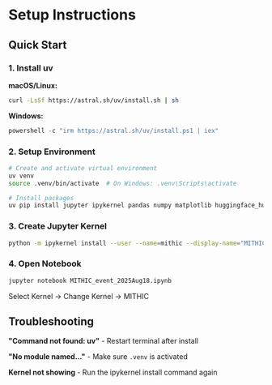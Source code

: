 # Setup Instructions

## Quick Start

### 1. Install uv

**macOS/Linux:**
```bash
curl -LsSf https://astral.sh/uv/install.sh | sh
```

**Windows:**
```powershell
powershell -c "irm https://astral.sh/uv/install.ps1 | iex"
```

### 2. Setup Environment

```bash
# Create and activate virtual environment
uv venv
source .venv/bin/activate  # On Windows: .venv\Scripts\activate

# Install packages
uv pip install jupyter ipykernel pandas numpy matplotlib huggingface_hub
```

### 3. Create Jupyter Kernel

```bash
python -m ipykernel install --user --name=mithic --display-name="MITHIC"
```

### 4. Open Notebook

```bash
jupyter notebook MITHIC_event_2025Aug18.ipynb
```

Select Kernel → Change Kernel → MITHIC

## Troubleshooting

**"Command not found: uv"** - Restart terminal after install

**"No module named..."** - Make sure `.venv` is activated

**Kernel not showing** - Run the ipykernel install command again